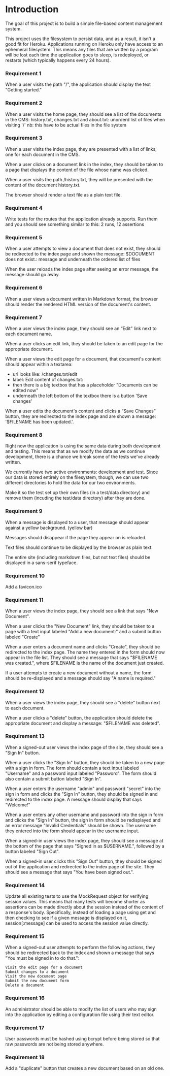 # Introduction

The goal of this project is to build a simple file-based content
management system.

This project uses the filesystem to persist data, and as a result,
it isn't a good fit for Heroku. Applications running on Heroku only
have access to an ephemeral filesystem. This means any files that
are written by a program will be lost each time the application
goes to sleep, is redeployed, or restarts (which typically happens
every 24 hours).

### Requirement 1
When a user visits the path "/", the application should display
the text "Getting started."

### Requirement 2
When a user visits the home page, they should see a list of the
documents in the CMS: history.txt, changes.txt and about.txt:
unorderd list of files when visiting '/'
nb: this have to be actual files in the file system

### Requirement 3
When a user visits the index page, they are presented with a list of
links, one for each document in the CMS.

When a user clicks on a document link in the index, they should be
taken to a page that displays the content of the file whose name was
clicked.

When a user visits the path /history.txt, they will be presented
with the content of the document history.txt.

The browser should render a text file as a plain text file.

### Requirement 4
Write tests for the routes that the application already supports.
Run them and you should see something similar to this:
2 runs, 12 assertions

### Requirement 5
When a user attempts to view a document that does not exist, they
should be redirected to the index page and shown the message:
$DOCUMENT does not exist.:
message and underneath the ordered list of files

When the user reloads the index page after seeing an error message,
the message should go away.

### Requirement 6
When a user views a document written in Markdown format, the browser
should render the rendered HTML version of the document's content.

### Requirement 7
When a user views the index page, they should see an “Edit” link next
to each document name.

When a user clicks an edit link, they should be taken to an edit page
for the appropriate document.

When a user views the edit page for a document, that document's
content should appear within a textarea:
- url looks like: /changes.txt/edit
- label: Edit content of changes.txt:
- then there is a big textbox that has a placeholder "Documents can
  be edited now"
- underneath the left bottom of the textbox there is a button
  'Save changes'

When a user edits the document's content and clicks a “Save Changes”
button, they are redirected to the index page and are shown a
message: '$FILENAME has been updated.'.

### Requirement 8

Right now the application is using the same data during both development
and testing. This means that as we modify the data as we continue
development, there is a chance we break some of the tests we've already
written.

We currently have two active environments: development and test. Since
our data is stored entirely on the filesystem, though, we can use two
different directories to hold the data for our two environments.

Make it so the test set up their own files (in a test/data directory)
and remove them (incuding the test/data directory) after they are done.

### Requirement 9

When a message is displayed to a user, that message should appear
against a yellow background. (yellow bar)

Messages should disappear if the page they appear on is reloaded.

Text files should continue to be displayed by the browser as plain text.

The entire site (including markdown files, but not text files) should
be displayed in a sans-serif typeface.

### Requirement 10

Add a favicon.ico

### Requirement 11

When a user views the index page, they should see a link that says
"New Document".

When a user clicks the "New Document" link, they should be taken
to a page with a text input labeled "Add a new document:" and a
submit button labeled "Create"

When a user enters a document name and clicks "Create", they should
be redirected to the index page. The name they entered in the form
should now appear in the file list. They should see a message that
says "$FILENAME was created.", where $FILENAME is the name of the
document just created.

If a user attempts to create a new document without a name, the form
should be re-displayed and a message should say "A name is required."

### Requirement 12

When a user views the index page, they should see a "delete" button
next to each document.

When a user clicks a "delete" button, the application should delete
the appropriate document and display a message: "$FILENAME was deleted".

### Requirement 13

When a signed-out user views the index page of the site, they should
see a "Sign In" button.

When a user clicks the "Sign In" button, they should be taken to a
new page with a sign in form. The form should contain a text input
labeled "Username" and a password input labeled "Password". The form
should also contain a submit button labeled "Sign In".

When a user enters the username "admin" and password "secret" into
the sign in form and clicks the "Sign In" button, they should be
signed in and redirected to the index page. A message should display
that says "Welcome!"

When a user enters any other username and password into the sign in
form and clicks the "Sign In" button, the sign in form should be
redisplayed and an error message "Invalid Credentials" should be shown.
The username they entered into the form should appear in the username
input.

When a signed-in user views the index page, they should see a message
at the bottom of the page that says "Signed in as $USERNAME.",
followed by a button labeled "Sign Out".

When a signed-in user clicks this "Sign Out" button, they should be
signed out of the application and redirected to the index page of
the site. They should see a message that says "You have been signed
out.".

### Requirement 14

Update all existing tests to use the MockRequest object for verifying
session values. This means that many tests will become shorter as
assertions can be made directly about the session instead of the
content of a response's body. Specifically, instead of loading a
page using get and then checking to see if a given message is
displayed on it, session[:message] can be used to access the session
value directly.

### Requirement 15

When a signed-out user attempts to perform the following actions,
they should be redirected back to the index and shown a message
that says "You must be signed in to do that.":

    Visit the edit page for a document
    Submit changes to a document
    Visit the new document page
    Submit the new document form
    Delete a document

### Requirement 16

An administrator should be able to modify the list of users who may
sign into the application by editing a configuration file using
their text editor.

### Requirement 17

User passwords must be hashed using bcrypt before being stored
so that raw passwords are not being stored anywhere.

### Requirement 18

Add a "duplicate" button that creates a new document based on an
old one.


